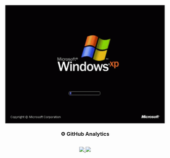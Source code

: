 <div style="display: flex;
    justify-content: center;
    align-items: center;
    flex-direction: column;
    text-align: center;">
  <img alt="Blue screen" src="assets/win-error.gif" style="width: 100%;">
  <h3>⚙️ GitHub Analytics</h3>
  <p align="center">
    <a href="https://github.com/jackdek11">
      <img height="180em" src="https://github-readme-stats-eight-theta.vercel.app/api?username=jackdek11&show_icons=true&theme=algolia&include_all_commits=true&count_private=true"/>
      <img height="180em" src="https://github-readme-stats-eight-theta.vercel.app/api/top-langs/?username=jackdek11&layout=compact&langs_count=8&theme=algolia"/>
    </a>
  </p>
</div>
